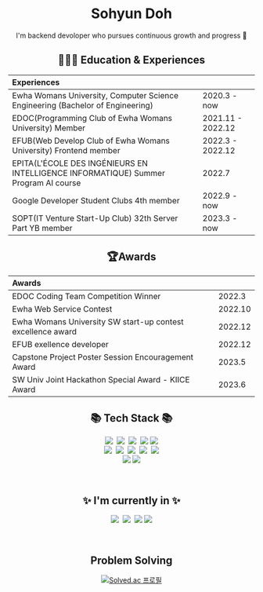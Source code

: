 <div align="center">

 <h1> Sohyun Doh </h1>
I'm backend devoloper who pursues continuous growth and progress 🐥

## 👩🏻‍🏫 Education &amp; Experiences
| Experiences |   |
|:----------|:----------|
| Ewha Womans University, Computer Science Engineering (Bachelor of Engineering)   | 2020.3 - now    |
| EDOC(Programming Club of Ewha Womans University) Member  |  2021.11 - 2022.12   |
| EFUB(Web Develop Club of Ewha Womans University) Frontend member| 2022.3 - 2022.12   |
| EPITA(L'ÉCOLE DES INGÉNIEURS EN INTELLIGENCE INFORMATIQUE) Summer Program AI course |  2022.7    |
| Google Developer Student Clubs 4th member |  2022.9 - now  |
| SOPT(IT Venture Start-Up Club) 32th Server Part YB member | 2023.3 - now  |



## 🏆Awards
|Awards|   |
|:----------|:----------|
| EDOC Coding Team Competition Winner| 2022.3  |
| Ewha Web Service Contest |  2022.10    |
| Ewha Womans University SW start-up contest excellence award   | 2022.12|
| EFUB exellence developer  |  2022.12  |
| Capstone Project Poster Session Encouragement Award | 2023.5|
| SW Univ Joint Hackathon Special Award - KIICE Award | 2023.6|

 
## 📚 Tech Stack 📚
<p>
 <img src="https://img.shields.io/badge/Java-007396?style=flat-square&logo=Java&logoColor=white"/></a>&nbsp <img src="https://img.shields.io/badge/Python-3766AB?style=flat-square&logo=Python&logoColor=white"/></a>&nbsp <img src="https://img.shields.io/badge/C++-00599C?style=flat-square&logo=C%2B%2B&logoColor=white"/></a>&nbsp <img src="https://img.shields.io/badge/JavaScript-F7DF1E?style=flat-square&logo=JavaScript&logoColor=white"/></a>&nbsp<img src="https://img.shields.io/badge/C-A8B9CC?style=flat-square&logo=C&logoColor=white"/></a>    <br>
  <img src="https://img.shields.io/badge/Spring-6DB33F?style=flat-square&logo=Spring&logoColor=white"/></a>&nbsp
  <img src="https://img.shields.io/badge/SpringBoot-6DB33F?style=flat-square&logo=SpringBoot&logoColor=white"/></a>&nbsp
  <img src="https://img.shields.io/badge/React-61DAFB?style=flat-square&logo=React&logoColor=white"/></a>&nbsp
  <img src="https://img.shields.io/badge/PHP-777BB4?style=flat-square&logo=PHP&logoColor=white"/></a>&nbsp
  <img src="https://img.shields.io/badge/Kotlin-7F52FF?style=flat-square&logo=Kotlin&logoColor=white"/></a> <br>
  <img src="https://img.shields.io/badge/HTML5-E34F26?style=flat-square&logo=HTML5&logoColor=white"/></a> <img src="https://img.shields.io/badge/CSS3-1572B6?style=flat-square&logo=CSS3&logoColor=white"/></a> 

</p>



<br/>

## ✨ I'm currently in ✨
<p>
  <img src="https://img.shields.io/badge/Spring-6DB33F?style=flat-square&logo=Spring&logoColor=white"/></a>&nbsp
  <img src="https://img.shields.io/badge/SpringBoot-6DB33F?style=flat-square&logo=SpringBoot&logoColor=white"/></a>&nbsp
  <img src="https://img.shields.io/badge/Kotlin-7F52FF?style=flat-square&logo=Kotlin&logoColor=white"/></a> 
  <img src="https://img.shields.io/badge/Java-007396?style=flat-square&logo=Java&logoColor=white"/>
  <br>
</p>

<br/>

## Problem Solving
[![Solved.ac 프로필](http://mazassumnida.wtf/api/v2/generate_badge?boj=lyny123)](https://solved.ac/lyny123)

</div>
